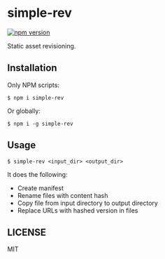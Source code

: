 # simple-rev

[![npm version](https://badge.fury.io/js/simple-rev.svg)](https://badge.fury.io/js/simple-rev)

Static asset revisioning.

## Installation

Only NPM scripts:

```
$ npm i simple-rev
```

Or globally:

```
$ npm i -g simple-rev
```

## Usage

```
$ simple-rev <input_dir> <output_dir>
```

It does the following:

- Create manifest
- Rename files with content hash
- Copy file from input directory to output directory
- Replace URLs with hashed version in files

## LICENSE

MIT
